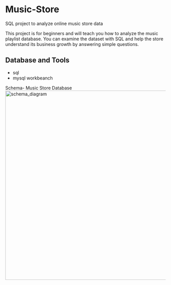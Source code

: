 # Music-Store


SQL project to analyze online music store data

This project is for beginners and will teach you how to analyze the music playlist database. You can examine the dataset with SQL and help the store understand its business growth by answering simple questions.

## Database and Tools
* sql
* mysql workbeanch

Schema- Music Store Database  
<img width="594" alt="schema_diagram" src="https://github.com/satishchile/Music-Store-/assets/124240024/08200440-7982-427e-854d-75d8487cf1f5">


